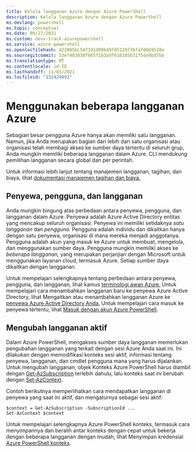 ```yaml
---
title: Kelola langganan Azure dengan Azure PowerShell
description: Kelola langganan Azure dengan Azure PowerShell
ms.devlang: powershell
ms.topic: conceptual
ms.date: 09/27/2021
ms.custom: devx-track-azurepowershell
ms.service: azure-powershell
ms.openlocfilehash: 422085bc547101d90b49f4512973bfaf0669528e
ms.sourcegitcommit: 53ef403038f665f1b3a9f616185b31f5de9bd7bb
ms.translationtype: MT
ms.contentlocale: id-ID
ms.lasthandoff: 11/03/2021
ms.locfileid: "132429491"
---
```

# <a name="use-multiple-azure-subscriptions"></a>Menggunakan beberapa langganan Azure

Sebagian besar pengguna Azure hanya akan memiliki satu langganan. Namun, jika Anda merupakan bagian dari lebih dari satu organisasi atau organisasi telah membagi akses ke sumber daya tertentu di seluruh grup, Anda mungkin memiliki beberapa langganan dalam Azure. CLI mendukung pemilihan langganan secara global dan per perintah.

Untuk informasi lebih lanjut tentang manajemen langganan, tagihan, dan biaya, lihat [dokumentasi manajemen tagihan dan biaya.](/azure/billing/)

## <a name="tenants-users-and-subscriptions"></a>Penyewa, pengguna, dan langganan

Anda mungkin bingung atas perbedaan antara penyewa, pengguna, dan langganan dalam Azure. Penyewa  adalah Azure Active Directory entitas yang mencakup seluruh organisasi. Penyewa ini memiliki setidaknya _satu langganan_ dan _pengguna._ Pengguna adalah individu dan dikaitkan hanya dengan satu penyewa, organisasi di mana mereka menjadi anggotanya. Pengguna adalah akun yang masuk ke Azure untuk membuat, mengelola, dan menggunakan sumber daya. Pengguna mungkin memiliki akses ke _beberapa langganan,_ yang merupakan perjanjian dengan Microsoft untuk menggunakan layanan cloud, termasuk Azure. Setiap sumber daya dikaitkan dengan langganan.

Untuk mempelajari selengkapnya tentang perbedaan antara penyewa, pengguna, dan langganan, lihat kamus [terminologi awan Azure.](/azure/azure-glossary-cloud-terminology) Untuk mempelajari cara menambahkan langganan baru ke penyewa Azure Active Directory, lihat Mengaitkan atau menambahkan langganan Azure ke [penyewa Azure Active Directory Anda.](/azure/active-directory/active-directory-how-subscriptions-associated-directory)
Untuk mempelajari cara masuk ke penyewa tertentu, lihat [Masuk dengan akun Azure PowerShell](/powershell/azure/authenticate-azureps).

## <a name="change-the-active-subscription"></a>Mengubah langganan aktif

Dalam Azure PowerShell, mengakses sumber daya langganan memerlukan pengubahan langganan yang terkait dengan sesi Azure Anda saat ini. Ini dilakukan dengan memodifikasi konteks sesi aktif, informasi tentang penyewa, langganan, dan cmdlet pengguna mana yang harus dijalankan. Untuk mengubah langganan, objek Konteks Azure PowerShell harus diambil dengan [Get-AzSubscription](/powershell/module/az.accounts/get-azsubscription) terlebih dahulu, lalu konteks saat ini berubah dengan [Set-AzContext](/powershell/module/az.accounts/set-azcontext).

Contoh berikutnya memperlihatkan cara mendapatkan langganan di penyewa yang saat ini aktif, dan mengaturnya sebagai sesi aktif:

```powershell-interactive
$context = Get-AzSubscription -SubscriptionId ...
Set-AzContext $context
```

Untuk mempelajari selengkapnya Azure PowerShell konteks, termasuk cara menyimpannya dan beralih antar konteks dengan cepat untuk bekerja dengan beberapa langganan dengan mudah, lihat Menyimpan kredensial [Azure PowerShell konteks](context-persistence.md).
